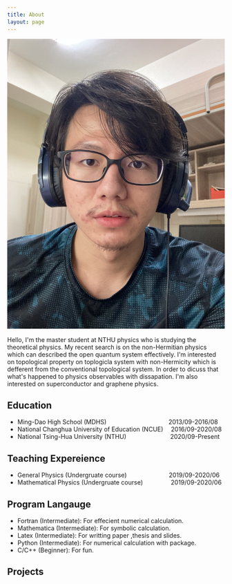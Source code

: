 ```yaml
---
title: About
layout: page
---
```

![figure](/assets/images/IMG_1091.jpg)

Hello, I'm the master student at NTHU physics who is studying the theoretical physics. My recent search is on the non-Hermitian physics which can described the open quantum system effectively. I'm interested on topological property on toplogicla system with non-Hermicity which is defferent from the conventional topological system. In order to dicuss that what's happened to physics observables with dissapation. I'm also interested on superconductor and graphene physics.

<h2>Education</h2>

- Ming-Dao High School (MDHS) &emsp;&emsp;&emsp;&emsp;&emsp;&emsp;&emsp;&emsp;&emsp;&emsp;2013/09-2016/08 
- National Changhua University of Education (NCUE)&emsp; 2016/09-2020/08
- National Tsing-Hua University (NTHU)&emsp;&emsp;&emsp;&emsp;&emsp;&emsp;&emsp; 2020/09-Present

<h2>Teaching Expereience</h2>

- General Physics (Undergruate course) &ensp;&nbsp;&nbsp;&nbsp;&nbsp;&ensp;&ensp;&nbsp;&emsp;&ensp;&ensp;&ensp;&ensp;&ensp; 2019/09-2020/06
- Mathematical Physics (Undergruate course) &nbsp;&nbsp;&emsp;&ensp;&emsp;&emsp; 2019/09-2020/06


<h2>Program Langauge</h2>
<ul class="skill-list">
	<li>Fortran (Intermediate): For effecient numerical calculation.</li>
	<li>Mathematica (Intermediate): For symbolic calculation.</li>
	<li>Latex (Intermediate): For writting paper ,thesis and slides.</li>
        <li>Python (Intermediate): For numerical calculation with package.</li>
        <li>C/C++ (Beginner): For fun.</li>
</ul>

<h2>Projects</h2>
